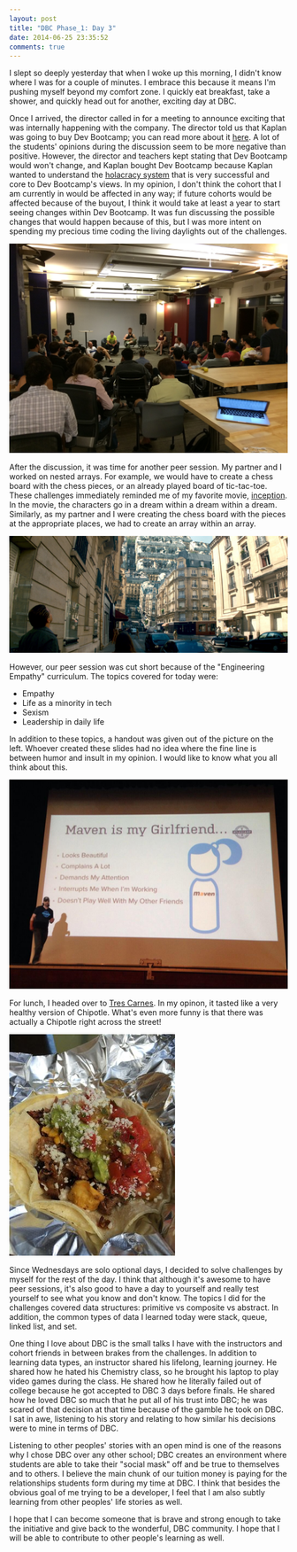 ```yaml
---
layout: post
title: "DBC Phase_1: Day 3"
date: 2014-06-25 23:35:52
comments: true
---
```


I slept so deeply yesterday that when I woke up this morning, I didn't know where I was for a couple of minutes. I embrace this because it means I'm pushing myself beyond my comfort zone. I quickly eat breakfast, take a shower, and quickly head out for another, exciting day at DBC.

Once I arrived, the director called in for a meeting to announce exciting that was internally happening with the company. The director told us that Kaplan was going to buy Dev Bootcamp; you can read more about it [here](http://online.wsj.com/articles/kaplan-to-buy-software-development-school-dev-bootcamp-1403660869). A lot of the students' opinions during the discussion seem to be more negative than positive. However, the director and teachers kept stating that Dev Bootcamp would won't change, and Kaplan bought Dev Bootcamp because Kaplan wanted to understand the [holacracy system](http://en.wikipedia.org/wiki/Holacracy) that is very successful and core to Dev Bootcamp's views. In my opinion, I don't think the cohort that I am currently in would be affected in any way; if future cohorts would be affected because of the buyout, I think it would take at least a year to start seeing changes within Dev Bootcamp. It was fun discussing the possible changes that would happen because of this, but I was more intent on spending my precious time coding the living daylights out of the challenges.

![alt text](/assets/img/phase1_day2_kaplan.jpg "Students discussing the buyout")

After the discussion, it was time for another peer session. My partner and I worked on nested arrays. For example, we would have to create a chess board with the chess pieces, or an already played board of tic-tac-toe. These challenges immediately reminded me of my favorite movie, [inception](http://www.rottentomatoes.com/m/inception/). In the movie, the characters go in a dream within a dream within a dream. Similarly, as my partner and I were creating the chess board with the pieces at the appropriate places, we had to create an array within an array.

![alt text](/assets/img/inception.jpg "A dream within a dream")

However, our peer session was cut short because of the "Engineering Empathy" curriculum. The topics covered for today were:

  * Empathy
  * Life as a minority in tech
  * Sexism
  * Leadership in daily life

In addition to these topics, a handout was given out of the picture on the left. Whoever created these slides had no idea where the fine line is between humor and insult in my opinion. I would like to know what you all think about this.

![alt text](/assets/img/maven_girlfriend.jpg "Where's the empathy")

For lunch, I headed over to [Tres Carnes](http://www.yelp.com/biz/tres-carnes-new-york-4). In my opinon, it tasted like a very healthy version of Chipotle. What's even more funny is that there was actually a Chipotle right across the street!

![alt text](/assets/img/tres_carnes.jpg "Oh my nomnom's")

Since Wednesdays are solo optional days, I decided to solve challenges by myself for the rest of the day. I think that although it's awesome to have peer sessions, it's also good to have a day to yourself and really test yourself to see what you know and don't know. The topics I did for the challenges covered data structures: primitive vs composite vs abstract. In addition, the common types of data I learned today were stack, queue, linked list, and set.

One thing I love about DBC is the small talks I have with the instructors and cohort friends in between brakes from the challenges. In addition to learning data types, an instructor shared his lifelong, learning journey. He shared how he hated his Chemistry class, so he brought his laptop to play video games during the class. He shared how he literally failed out of college because he got accepted to DBC 3 days before finals. He shared how he loved DBC so much that he put all of his trust into DBC; he was scared of that decision at that time because of the gamble he took on DBC. I sat in awe, listening to his story and relating to how similar his decisions were to mine in terms of DBC.

Listening to other peoples' stories with an open mind is one of the reasons why I chose DBC over any other school; DBC creates an environment where students are able to take their "social mask" off and be true to themselves and to others. I believe the main chunk of our tuition money is paying for the relationships students form during my time at DBC. I think that besides the obvious goal of me trying to be a developer, I feel that I am also subtly learning from other peoples' life stories as well.

I hope that I can become someone that is brave and strong enough to take the initiative and give back to the wonderful, DBC community. I hope that I will be able to contribute to other people's learning as well.